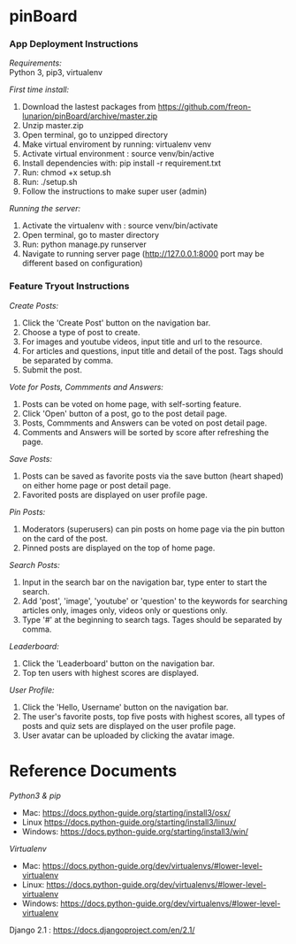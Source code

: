 # pinBoard

### App Deployment Instructions

*Requirements:*  
  Python 3, pip3, virtualenv

*First time install:*

1. Download the lastest packages from https://github.com/freon-lunarion/pinBoard/archive/master.zip
2. Unzip master.zip
3. Open terminal, go to unzipped directory
4. Make virtual enviroment by running: virtualenv venv 
5. Activate virtual environment : source venv/bin/active
6. Install dependencies with: pip install -r requirement.txt
7. Run: chmod +x setup.sh
8. Run: ./setup.sh
9. Follow the instructions to make super user (admin)


*Running the server:*

1. Activate the virtualenv with : source venv/bin/activate
2. Open terminal, go to master directory
3. Run: python manage.py runserver
4. Navigate to running server page (http://127.0.0.1:8000 port may be different based on configuration)

### Feature Tryout Instructions

*Create Posts:*
1. Click the 'Create Post' button on the navigation bar.
2. Choose a type of post to create.
3. For images and youtube videos, input title and url to the resource.
4. For articles and questions, input title and detail of the post. Tags should be separated by comma.
5. Submit the post.

*Vote for Posts, Commments and Answers:*
1. Posts can be voted on home page, with self-sorting feature.
2. Click 'Open' button of a post, go to the post detail page.
3. Posts, Commments and Answers can be voted on post detail page.
4. Comments and Answers will be sorted by score after refreshing the page.

*Save Posts:*
1. Posts can be saved as favorite posts via the save button (heart shaped) on either home page or post detail page.
2. Favorited posts are displayed on user profile page.

*Pin Posts:*
1. Moderators (superusers) can pin posts on home page via the pin button on the card of the post.
2. Pinned posts are displayed on the top of home page.

*Search Posts:*
1. Input in the search bar on the navigation bar, type enter to start the search.
2. Add 'post', 'image', 'youtube' or 'question' to the keywords for searching articles only, images only, videos only or questions only.
3. Type '#' at the beginning to search tags. Tages should be separated by comma.

*Leaderboard:*
1. Click the 'Leaderboard' button on the navigation bar.
2. Top ten users with highest scores are displayed.

*User Profile:*
1. Click the 'Hello, Username' button on the navigation bar.
2. The user's favorite posts, top five posts with highest scores, all types of posts and quiz sets are displayed on the user profile page.
3. User avatar can be uploaded by clicking the avatar image.


# Reference Documents
*Python3 & pip*
* Mac: https://docs.python-guide.org/starting/install3/osx/
* Linux https://docs.python-guide.org/starting/install3/linux/
* Windows: https://docs.python-guide.org/starting/install3/win/

*Virtualenv*
* Mac: https://docs.python-guide.org/dev/virtualenvs/#lower-level-virtualenv
* Linux: https://docs.python-guide.org/dev/virtualenvs/#lower-level-virtualenv
* Windows: https://docs.python-guide.org/dev/virtualenvs/#lower-level-virtualenv

Django 2.1 : https://docs.djangoproject.com/en/2.1/
